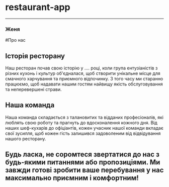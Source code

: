# restaurant-app

---
### Женя
#Про нас
## Історія ресторану
Наш ресторан почав свою історію у .... році, коли група ентузіаністів з різних кухонь і культур об'єдналася, щоб створити унікальне місце для смачного харчування та приємного відпочинку. З того часу ми старанно працюємо, щоб надавати нашим гостям найвищу якість обслуговування та неперевершені страви.
## Наша команда
Наша команда складається з талановитих та відданих професіоналів, які люблять свою роботу та прагнуть до вдосконалення кожного дня. Від наших шеф-кухарів до офіціантів, кожен учасник нашої команди вкладає свої зусилля, щоб кожен гість залишився задоволеним від відвідування нашого ресторану.

Будь ласка, не соромтеся звертатися до нас з будь-якими питаннями або пропозиціями. Ми завжди готові зробити ваше перебування у нас максимально приємним і комфортним!
---
